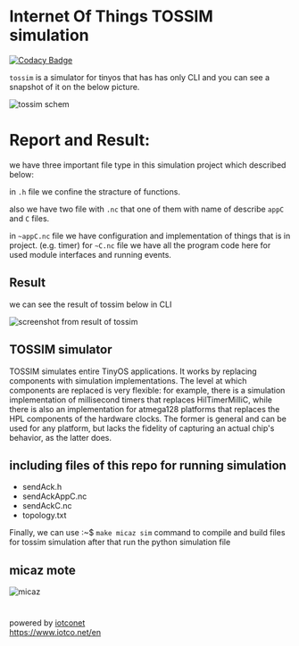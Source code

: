 
# Internet Of Things TOSSIM simulation  

[![Codacy Badge](https://api.codacy.com/project/badge/Grade/5ade59ba8f024a19b5fd1a605cd25421)](https://www.codacy.com/manual/ataeiamirhosein/Tossim?utm_source=github.com&amp;utm_medium=referral&amp;utm_content=ataeiamirhosein/Tossim&amp;utm_campaign=Badge_Grade)

`tossim` is a simulator for tinyos that has has only CLI and you can see a snapshot of it on the below picture.  

![tossim schem](https://www.iotco.net/tossim.png)  

# Report and Result:  

we have three important file type in this simulation project which described below:  

in `.h` file we confine the stracture of functions.

also we have two file with `.nc` that one of them with name of describe `appC` and `C` files.

in `~appC.nc` file we have configuration and implementation of things that is in project. (e.g. timer)
for `~C.nc` file we have all the program code here for used module interfaces and running events.

## Result  

we can see the result of tossim below in CLI  

![screenshot from result of tossim](http://iotco.net/tos.png)  

## TOSSIM simulator  

TOSSIM simulates entire TinyOS applications. It works by replacing components with simulation implementations. The level at which components are replaced is very flexible: for example, there is a simulation implementation of millisecond timers that replaces HilTimerMilliC, while there is also an implementation for atmega128 platforms that replaces the HPL components of the hardware clocks. The former is general and can be used for any platform, but lacks the fidelity of capturing an actual chip's behavior, as the latter does.  

## including files of this repo for running simulation

- sendAck.h
- sendAckAppC.nc
- sendAckC.nc
- topology.txt

Finally, we can use :~$ `make micaz sim` command to compile and build files for tossim simulation after that run the python simulation file

## micaz mote  

![micaz](http://iotco.net/micaz.png)  

#
powered by [iotconet](https://www.github.com/iotconet)  
<https://www.iotco.net/en>
